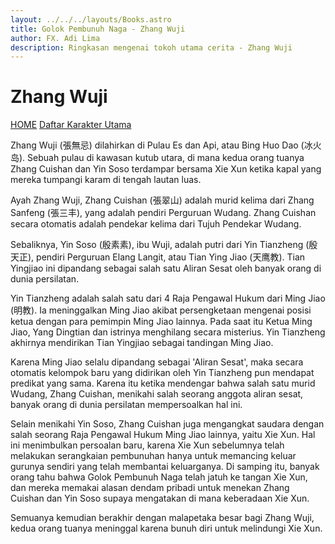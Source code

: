 ```yaml
---
layout: ../../../layouts/Books.astro
title: Golok Pembunuh Naga - Zhang Wuji
author: FX. Adi Lima
description: Ringkasan mengenai tokoh utama cerita - Zhang Wuji
---
```


# Zhang Wuji

<div class="w3-bar w3-border w3-round">
    <a class="w3-btn w3-bar-item w3-hover-black w3-left" href="/"><i class="fa fa-home"></i> HOME</a>
    <a class="w3-btn w3-bar-item w3-hover-black w3-right" href="/parts/people">Daftar Karakter Utama</a>
</div>

Zhang Wuji (張無忌) dilahirkan di Pulau Es dan Api, atau Bing Huo Dao (冰火岛). Sebuah pulau di kawasan kutub utara,
di mana kedua orang tuanya Zhang Cuishan dan Yin Soso terdampar bersama Xie Xun ketika kapal yang mereka tumpangi
karam di tengah lautan luas.

Ayah Zhang Wuji, Zhang Cuishan (張翠山) adalah murid kelima dari Zhang Sanfeng (張三丰), yang adalah pendiri Perguruan
Wudang. Zhang Cuishan secara otomatis adalah pendekar kelima dari Tujuh Pendekar Wudang.

Sebaliknya, Yin Soso (殷素素), ibu Wuji, adalah putri dari Yin Tianzheng (殷天正), pendiri Perguruan Elang Langit, atau 
Tian Ying Jiao (天鹰教). Tian Yingjiao ini dipandang sebagai salah satu Aliran Sesat oleh banyak orang di dunia persilatan.

Yin Tianzheng adalah salah satu dari 4 Raja Pengawal Hukum dari Ming Jiao (明教). Ia meninggalkan Ming Jiao akibat
persengketaan mengenai posisi ketua dengan para pemimpin Ming Jiao lainnya. Pada saat itu Ketua Ming Jiao, Yang Dingtian
dan istrinya menghilang secara misterius. Yin Tianzheng akhirnya mendirikan Tian Yingjiao sebagai tandingan Ming Jiao.

Karena Ming Jiao selalu dipandang sebagai 'Aliran Sesat', maka secara otomatis kelompok baru yang didirikan oleh
Yin Tianzheng pun mendapat predikat yang sama. Karena itu ketika mendengar bahwa salah satu murid Wudang, Zhang Cuishan,
menikahi salah seorang anggota aliran sesat, banyak orang di dunia persilatan mempersoalkan hal ini. 

Selain menikahi Yin Soso, Zhang Cuishan juga mengangkat saudara dengan salah seorang Raja Pengawal Hukum Ming Jiao lainnya,
yaitu Xie Xun. Hal ini menimbulkan persoalan baru, karena Xie Xun sebelumnya telah melakukan serangkaian pembunuhan hanya 
untuk memancing keluar gurunya sendiri yang telah membantai keluarganya. Di samping itu, banyak orang tahu bahwa Golok 
Pembunuh Naga telah jatuh ke tangan Xie Xun, dan mereka memakai alasan dendam pribadi untuk menekan Zhang Cuishan dan 
Yin Soso supaya mengatakan di mana keberadaan Xie Xun.

Semuanya kemudian berakhir dengan malapetaka besar bagi Zhang Wuji, kedua orang tuanya meninggal karena bunuh diri
untuk melindungi Xie Xun.

